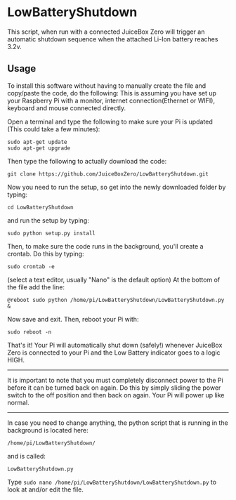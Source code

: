 # LowBatteryShutdown
This script, when run with a connected JuiceBox Zero will trigger an automatic shutdown sequence when the attached Li-Ion battery reaches 3.2v.

## Usage
To install this software without having to manually create the file and copy/paste the code, do the following:
This is assuming you have set up your Raspberry Pi with a monitor, internet connection(Ethernet or WIFI), keyboard and mouse connected directly. 

Open a terminal and type the following to make sure your Pi is updated (This could take a few minutes):
```
sudo apt-get update
sudo apt-get upgrade
```
Then type the following to actually download the code:
```
git clone https://github.com/JuiceBoxZero/LowBatteryShutdown.git
```
Now you need to run the setup, so get into the newly downloaded folder by typing:
```
cd LowBatteryShutdown
```
and run the setup by typing:
```
sudo python setup.py install
```
Then, to make sure the code runs in the background, you'll create a crontab.
Do this by typing:
```
sudo crontab -e
```
(select a text editor, usually "Nano" is the default option)
At the bottom of the file add the line:
```
@reboot sudo python /home/pi/LowBatteryShutdown/LowBatteryShutdown.py &
```
Now save and exit.
Then, reboot your Pi with:
```
sudo reboot -n
```
That's it!
Your Pi will automatically shut down (safely!) whenever JuiceBox Zero is connected to your Pi and the Low Battery indicator goes to a logic HIGH.

*****
It is important to note that you must completely disconnect power to the Pi before it can be turned back on again. 
Do this by simply sliding the power switch to the off position and then back on again. Your Pi will power up like normal.
*****

In case you need to change anything, the python script that is running in the background is located here:
```
/home/pi/LowBatteryShutdown/
```
and is called:
```
LowBatteryShutdown.py
```

Type ```sudo nano /home/pi/LowBatteryShutdown/LowBatteryShutdown.py``` to look at and/or edit the file. 
